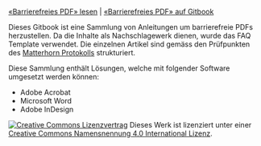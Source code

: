 [«Barrierefreies PDF» lesen](https://pixelstrolch.gitbooks.io/barrierefreies-pdf/content/) | [«Barrierefreies PDF» auf Gitbook](https://www.gitbook.com/book/pixelstrolch/barrierefreies-pdf/details)

Dieses Gitbook ist eine Sammlung von Anleitungen um barrierefreie PDFs herzustellen. Da die Inhalte als Nachschlagewerk dienen, wurde das FAQ Template verwendet. Die einzelnen Artikel sind gemäss den Prüfpunkten des [Matterhorn Protokolls](/0-2_begriffe.md) strukturiert.

Diese Sammlung enthält Lösungen, welche mit folgender Software umgesetzt werden können:
* Adobe Acrobat
* Microsoft Word
* Adobe InDesign

<a rel="license" href="http://creativecommons.org/licenses/by/4.0/"><img alt="Creative Commons Lizenzvertrag" style="border-width:0" src="https://i.creativecommons.org/l/by/4.0/80x15.png" /></a> Dieses Werk ist lizenziert unter einer <a rel="license" href="http://creativecommons.org/licenses/by/4.0/">Creative Commons Namensnennung 4.0 International Lizenz</a>.